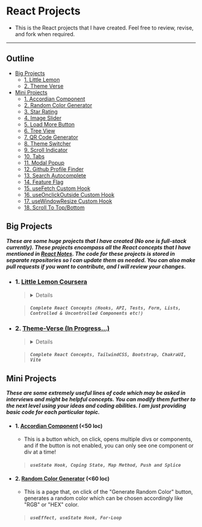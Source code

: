 # React Projects
- This is the React projects that I have created. Feel free to review, revise, and fork when required.

---

## Outline 
-  [Big Projects](#big-projects)
   - [1. Little Lemon](#little-lemon)
   - [2. Theme Verse](#theme-verse) 
- [Mini Projects](#mini-projects)
  - [1. Accordian Component](#accordian)
  - [2. Random Color Generator](#rcg)
  - [3. Star Rating](#star-rating)
  - [4. Image Slider](#image-slider)
  - [5. Load More Button](#load-more) 
  - [6. Tree View](#tree-view) 
  - [7. QR Code Generator](#qr-code-qenerator)
  - [8. Theme Switcher](#theme-switcher) 
  - [9. Scroll Indicator](#scroll-indicator) 
  - [10. Tabs](#tabs) 
  - [11. Modal Popup](#modal-pppup)
  - [12. Github Profile Finder](#github-profile-finder)
  - [13. Search Autocomplete](#search-autocomplete) 
  - [14. Feature Flag](#feature-flag) 
  - [15. useFetch Custom Hook](#useFetch-CustomHook) 
  - [16. useOnclickOutside Custom Hook](#useOnclickOutside) 
  - [17. useWindowResize Custom Hook](#useWindowResize)
  - [18. Scroll To Top/Bottom](#ScrollToTop)

## Big Projects
**_These are some huge projects that I have created (No one is full-stack currently). These projects encompass all the React concepts that I have mentioned in [React Notes](https://github.com/Gitstar-OC/React-Notes). The code for these projects is stored in separate repositories so I can update them as needed. You can also make pull requests if you want to contribute, and I will review your changes._**

<a name="little-lemon"></a>
- ### 1. [Little Lemon Coursera](https://github.com/Gitstar-OC/Little-Lemon-Coursera)
  > <details> The Capstone project at the center of this course is based on a scenario involving the restaurant Little Lemon. In particular, the owners of Little Lemon have received negative feedback on the reserve a table function on the Little Lemon website. Users are confused about how to use it and unhappy with how it looks and functions. I had build a responsive web app and demonstrate multiple skills by coding a modern front end application that allows users to reserve a table for the Little Lemon restaurant. </details>

  >  #### _**`Complete React Concepts (Hooks, API, Tests, Form, Lists, Controlled & Uncontrolled Components etc!)`**_
  
  

<a name="theme-verse"></a>
- ### 2. [Theme-Verse (In Progress...)](https://github.com/Gitstar-OC/Theme-Verse)
  > <details> This is a platform that offers customizable themes for the primary sections of your homepage, tailored to your preferences. Various leading technologies are used in this project with some css libraries like Tailwind and Bootstrap, JavaScript libraries like React and Chakra UI. I will be adding a page that will be used to show the websites that I have built from a figma file and add a path to it. </details>
  
  >  #### _**`Complete React Concepts, TailwindCSS, Bootstrap, ChakraUI, Vite`**_

## Mini Projects

**_These are some extremely useful lines of code which may be asked in interviews and might be helpful concepts. You can modify them further to the next level using your ideas and coding abilities. I am just providing basic code for each particular topic._**

<a name="accordian"></a>
- #### 1. [Accordian Component](projects/src/Accordian/Accordian.jsx) (<50 loc) 
   - This is a button which, on click, opens multiple divs or components, and if the button is not enabled, you can only see one component or div at a time!
   > #### _**`useState Hook, Coping State, Map Method, Push and Splice`**_

<a name="rcg"></a>
- #### 2. [Random Color Generator](projects/src/RCG.jsx) (<60 loc)
   - This is a page that, on click of the "Generate Random Color" button, generates a random color which can be chosen accordingly like "RGB" or "HEX" color.
   > #### _**`useEffect, useState Hook, For-Loop`**_

